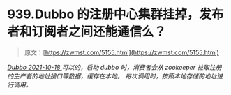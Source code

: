 <!--yml
category: 未分类
date: 0001-01-01 00:00:00
--->

# 939.Dubbo 的注册中心集群挂掉，发布者和订阅者之间还能通信么？

> 原文：[https://zwmst.com/5155.html](https://zwmst.com/5155.html)

   [ *Dubbo* ](https://zwmst.com/dubbo)*[ <time datetime="2021-10-19T01:10:25+08:00"> 2021-10-18 </time> ](https://zwmst.com/5155.html)  可以的，启动 dubbo 时，消费者会从 zookeeper 拉取注册的生产者的地址接口等数据，缓存在本地。
每次调用时，按照本地存储的地址进行调用。*